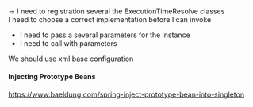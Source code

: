 ####

-> I need to registration several the ExecutionTimeResolve classes  
I need to choose a correct implementation before I can invoke

+ I need to pass a several parameters for the instance
+ I need to call with parameters

We should use xml base configuration

#### Injecting Prototype Beans
https://www.baeldung.com/spring-inject-prototype-bean-into-singleton
